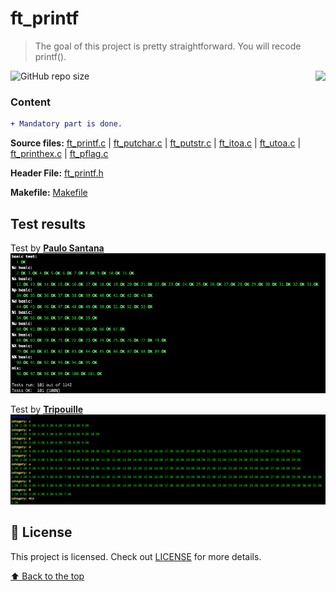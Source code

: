# ft_printf
> The goal of this project is pretty straightforward. You will recode printf().

<img src="https://game.42sp.org.br/static/assets/achievements/ft_printfn.png" align="right">

![GitHub repo size](https://img.shields.io/github/repo-size/iuricode/README-template?style=for-the-badge)

### Content
```diff
+ Mandatory part is done.
```
**Source files:**
[ft_printf.c](srcs/ft_printf.c)
| [ft_putchar.c](srcs/ft_putchar.c)
| [ft_putstr.c](srcs/ft_putstr.c)
| [ft_itoa.c](srcs/ft_itoa.c)
| [ft_utoa.c](srcs/ft_utoa.c)
| [ft_printhex.c](srcs/ft_printhex.c)
| [ft_pflag.c](srcs/ft_pflag.c)

**Header File:**
[ft_printf.h](libs/ft_printf.h)

**Makefile:**
[Makefile](Makefile)

## Test results
Test by **[Paulo Santana](https://github.com/paulo-santana/ft_printf_tester)**<br />
![Paulo Santana](paulo-santana.png)

Test by **[Tripouille](https://github.com/Tripouille/printfTester)**<br/>
![Tripouille](tripouille.png)


## 📝 License

This project is licensed. Check out [LICENSE](LICENSE) for more details.

[⬆ Back to the top](#ft_printf)
